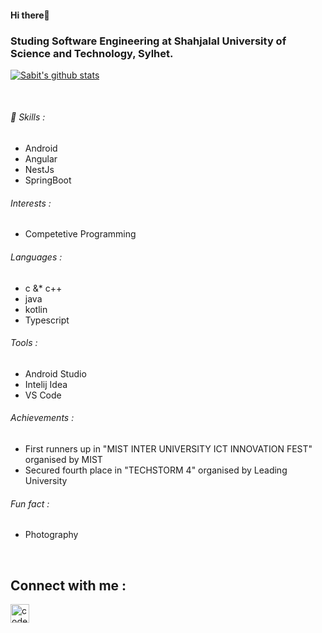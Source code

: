 #### Hi there👋

### Studing Software Engineering at Shahjalal University of Science and Technology, Sylhet.    

 [![Sabit's github stats](https://github-readme-stats.vercel.app/api?username=SIB61&show_icons=true&theme=dark)](https://github.com/anuraghazra/github-readme-stats)

<br/>
                                   
 ###### 🔭 Skills :                               
  - Android
  - Angular
  - NestJs
  - SpringBoot

###### Interests :
  - Competetive Programming
  
###### Languages :
  - c &* c++
  - java 
  - kotlin
  - Typescript

###### Tools :
  - Android Studio 
  - Intelij Idea
  - VS Code 

###### Achievements :
   - First runners up in "MIST INTER UNIVERSITY ICT INNOVATION FEST" organised by MIST
   - Secured fourth place in "TECHSTORM 4" organised by Leading University

###### Fun fact : 
  - Photography
 <br/>

## Connect with me :
[<img align="left" color="#FFFFFF" alt="codeSTACKr | LinkedIn" width="30px" src="https://cdn.jsdelivr.net/npm/simple-icons@v3/icons/linkedin.svg" />][linkedin]

<br />

[linkedin]: https://www.linkedin.com/in/md-sabit-islam-bhuiya-55a7601ab/

